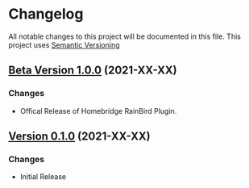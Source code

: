 # Changelog

All notable changes to this project will be documented in this file. This project uses [Semantic Versioning](https://semver.org/)

## [Beta Version 1.0.0](https://github.com/donavanbecker/homebridge-rainbird/compare/v0.1.0...v1.0.0) (2021-XX-XX)

### Changes

- Offical Release of Homebridge RainBird Plugin.

## [Version 0.1.0](https://github.com/donavanbecker/homebridge-rainbird/tag/v0.0.1) (2021-XX-XX)

### Changes

- Initial Release


